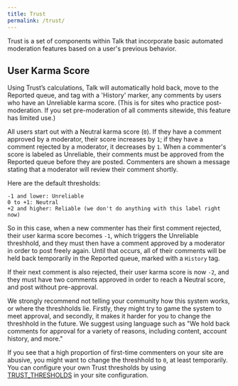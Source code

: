 ```yaml
---
title: Trust
permalink: /trust/
---
```


Trust is a set of components within Talk that incorporate basic automated moderation features based on a user's previous behavior. 

## User Karma Score

Using Trust’s calculations, Talk will automatically hold back, move to the Reported queue, and tag with a 'History' marker, any comments by users who have an Unreliable karma score. (This is for sites who practice post-moderation. If you set pre-moderation of all comments sitewide, this feature has limited use.)

All users start out with a Neutral karma score (`0`). If they have a comment approved by a moderator, their score increases by `1`; if they have a comment rejected by a moderator, it decreases by `1`. When a commenter's score is labeled as Unreliable, their comments must be approved from the Reported queue before they are posted. Commenters are shown a message stating that a moderator will review their comment shortly.

Here are the default thresholds:

```text
-1 and lower: Unreliable
0 to +1: Neutral
+2 and higher: Reliable (we don't do anything with this label right now)
```

So in this case, when a new commenter has their first comment rejected, their user karma score becomes `-1`, which triggers the Unreliable threshhold, and they must then have a comment approved by a moderator in order to post freely again. Until that occurs, all of their comments will be held back temporarily in the Reported queue, marked with a `History` tag. 

If their next comment is also rejected, their user karma score is now `-2`, and they must have two comments approved in order to reach a Neutral score, and post without pre-approval.

We strongly recommend not telling your community how this system works, or where the threshholds lie. Firstly, they might try to game the system to meet approval, and secondly, it makes it harder for you to change the threshhold in the future. We suggest using language such as "We hold back comments for approval for a variety of reasons, including content, account history, and more."

If you see that a high proportion of first-time commenters on your site are abusive, you might want to change the threshhold to `0`, at least temporarily. You can configure your own Trust thresholds by using [TRUST_THRESHOLDS](/talk/advanced-configuration/#trust-thresholds) in your site configuration.

